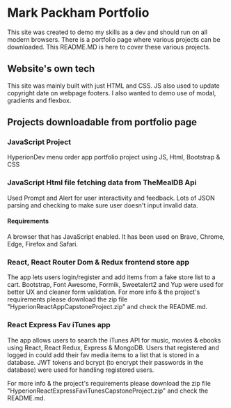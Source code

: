 # Mark Packham Portfolio

This site was created to demo my skills as a dev and should run on all modern browsers. 
There is a portfolio page where various projects can be downloaded.
This README.MD is here to cover these various projects.

## Website's own tech

This site was mainly built with just HTML and CSS.
JS also used to update copyright date on webpage footers.
I also wanted to demo use of modal, gradients and flexbox.


## Projects downloadable from portfolio page

### JavaScript Project
HyperionDev menu order app portfolio project using JS, Html, Bootstrap &amp; CSS

### JavaScript Html file fetching data from TheMealDB Api

Used Prompt and Alert for user interactivity and feedback.
Lots of JSON parsing and checking to make sure user doesn't input invalid data.

#### Requirements
A browser that has JavaScript enabled. It has been used on Brave, Chrome, Edge, Firefox and Safari.


### React, React Router Dom & Redux frontend store app

The app lets users login/register and add items from a fake store list to a cart.
Bootstrap, Font Awesome, Formik, Sweetalert2 and Yup were used for better UX and cleaner form validation.
For more info & the project's requirements please download the zip file "HyperionReactAppCapstoneProject.zip" and check the README.md.

### React Express Fav iTunes app

The app allows users to search the iTunes API for music, movies & ebooks using React, React Redux, Express & MongoDB.
Users that registered and logged in could add their fav media items to a list that is stored in a database.
JWT tokens and bcrypt (to encrypt their passwords in the database) were used for handling registered users.

For more info & the project's requirements please download the zip file "HyperionReactExpressFaviTunesCapstoneProject.zip" and check the README.md.
